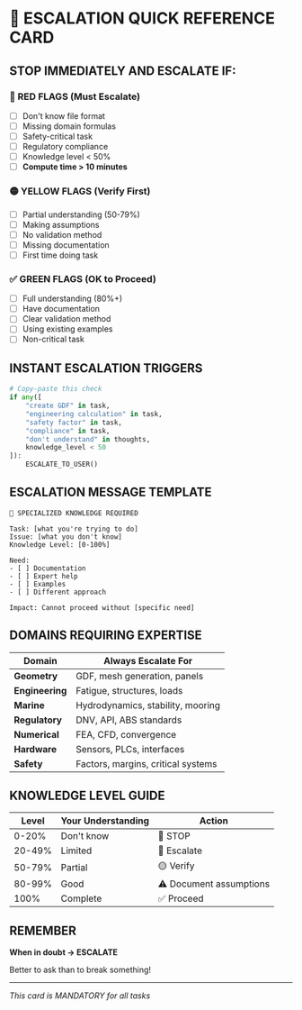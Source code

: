 # 🚨 ESCALATION QUICK REFERENCE CARD

## STOP IMMEDIATELY AND ESCALATE IF:

### 🔴 RED FLAGS (Must Escalate)
- [ ] Don't know file format
- [ ] Missing domain formulas  
- [ ] Safety-critical task
- [ ] Regulatory compliance
- [ ] Knowledge level < 50%
- [ ] **Compute time > 10 minutes**

### 🟡 YELLOW FLAGS (Verify First)
- [ ] Partial understanding (50-79%)
- [ ] Making assumptions
- [ ] No validation method
- [ ] Missing documentation
- [ ] First time doing task

### ✅ GREEN FLAGS (OK to Proceed)
- [ ] Full understanding (80%+)
- [ ] Have documentation
- [ ] Clear validation method
- [ ] Using existing examples
- [ ] Non-critical task

## INSTANT ESCALATION TRIGGERS

```python
# Copy-paste this check
if any([
    "create GDF" in task,
    "engineering calculation" in task,
    "safety factor" in task,
    "compliance" in task,
    "don't understand" in thoughts,
    knowledge_level < 50
]):
    ESCALATE_TO_USER()
```

## ESCALATION MESSAGE TEMPLATE

```
🚨 SPECIALIZED KNOWLEDGE REQUIRED

Task: [what you're trying to do]
Issue: [what you don't know]
Knowledge Level: [0-100%]

Need:
- [ ] Documentation
- [ ] Expert help
- [ ] Examples
- [ ] Different approach

Impact: Cannot proceed without [specific need]
```

## DOMAINS REQUIRING EXPERTISE

| Domain | Always Escalate For |
|--------|-------------------|
| **Geometry** | GDF, mesh generation, panels |
| **Engineering** | Fatigue, structures, loads |
| **Marine** | Hydrodynamics, stability, mooring |
| **Regulatory** | DNV, API, ABS standards |
| **Numerical** | FEA, CFD, convergence |
| **Hardware** | Sensors, PLCs, interfaces |
| **Safety** | Factors, margins, critical systems |

## KNOWLEDGE LEVEL GUIDE

| Level | Your Understanding | Action |
|-------|-------------------|---------|
| 0-20% | Don't know | 🚨 STOP |
| 20-49% | Limited | 🔴 Escalate |
| 50-79% | Partial | 🟡 Verify |
| 80-99% | Good | ⚠️ Document assumptions |
| 100% | Complete | ✅ Proceed |

## REMEMBER

**When in doubt → ESCALATE**

Better to ask than to break something!

---
*This card is MANDATORY for all tasks*